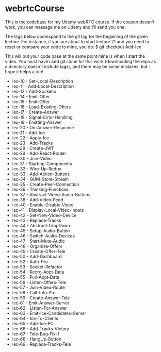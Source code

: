 # webrtcCourse
This is the codebase for [my Udemy webRTC course](https://www.udemy.com/course/mastering-webrtc-part-2-real-time-video-and-screen-share/?couponCode=C8CE681D6BEF9443510E). If the coupon doesn't work, you can message me on Udemy and I'll send you one.

The tags below coorespond to the git tag for the beginning of the given lecture. For instance, if you are about to start lecture 21 and you need to reset or compare your code to mine, you do:
    $ git checkout Add-Ice

This will put your code base at the same point mine is when I start the video. You must have used git clone for this work (downloading the repo as a directory doesn't include tags), and there may be some mistakes, but I hope it helps a ton!

* lec-10 - Set-Local-Description
* lec-11 - Add-Local-Description
* lec-12 - Add-Socketio
* lec-14 - Emit-Offer
* lec-15 - Emit-Offer
* lec-16 - Load-Existing-Offers
* lec-17 - Create-Answer
* lec-18 - Signal-Error-Handling
* lec-19 - Emitting-Answer
* lec-20 - On-Answer-Response
* lec-21 - Add-Ice
* lec-22 - Apply-Ice
* lec-23 - Add-Tracks
* lec-28 - Create-JWT
* lec-29 - Add-React-Router
* lec-30 - Join-Video
* lec-31 - Starting-Components
* lec-32 - Wire-Up-Redux
* lec-33 - Add-Action-Buttons
* lec-34 - GUM-Store-Stream
* lec-35 - Create-Peer-Connection
* lec-36 - Thinking-Functions
* lec-37 - Abstract-Video-Audio-Buttons
* lec-38 - Add-Video-Feed
* lec-40 - Enable-Disable-Video
* lec-41 - Display-Local-Video-Inputs
* lec-42 - Set-New-Video-Device
* lec-43 - Replace-Tracks
* lec-44 - Abstract-DropDown
* lec-45 - Setup-Audio-Button
* lec-46 - Switch-Audio-Devices
* lec-47 - Start-Mute-Audio
* lec-48 - Organize-Offers
* lec-49 - Create-Offer-Tele
* lec-50 - Add-Dashboard
* lec-52 - Auth-Pro
* lec-53 - Socket-Refactor
* lec-54 - Reorg-Appt-Data
* lec-55 - Pull-Appt-Data
* lec-56 - Listen-Offers-Tele
* lec-57 - Join-Video-Route
* lec-58 - Call-Info-Pro
* lec-59 - Create-Answer-Tele
* lec-61 - Emit-Answer-Server
* lec-62 - Listen-For-Answer
* lec-63 - Emit-Ice-Candidates-Server
* lec-64 - Ice-To-Clients
* lec-65 - Add-Ice-PC
* lec-66 - Add-Tracks-Victory
* lec-67 - Tele-Bug-Fix-1
* lec-68 - HangUp-Button
* lec-69 - Replace-Tracks-Tele



